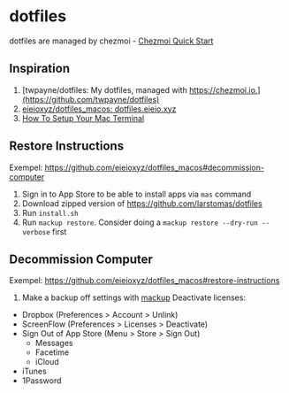 # dotfiles
dotfiles are managed by chezmoi - [Chezmoi Quick Start](https://www.chezmoi.io/quick-start/)

## Inspiration
1. [twpayne/dotfiles: My dotfiles, managed with https://chezmoi.io.](https://github.com/twpayne/dotfiles)
2. [eieioxyz/dotfiles_macos: dotfiles.eieio.xyz](https://github.com/eieioxyz/dotfiles_macos)
3. [How To Setup Your Mac Terminal](https://www.josean.com/posts/terminal-setup)

## Restore Instructions
Exempel: https://github.com/eieioxyz/dotfiles_macos#decommission-computer

1. Sign in to App Store to be able to install apps via `mas` command
2. Download zipped version of https://github.com/larstomas/dotfiles
3. Run `install.sh`
4. Run `mackup restore`. Consider doing a `mackup restore --dry-run --verbose` first

## Decommission Computer
Exempel: https://github.com/eieioxyz/dotfiles_macos#restore-instructions
1. Make a backup off settings with [mackup](https://github.com/lra/mackup)
Deactivate licenses:
- Dropbox (Preferences > Account > Unlink)
- ScreenFlow (Preferences > Licenses > Deactivate)
- Sign Out of App Store (Menu > Store > Sign Out)
  - Messages
  - Facetime
  - iCloud
- iTunes
- 1Password
